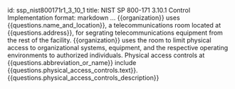 id: ssp_nist800171r1_3_10_1
title: NIST SP 800-171 3.10.1 Control Implementation
format: markdown
...
{{organization}} uses {{questions.name_and_location}}, a telecommunications room located at {{questions.address}}, for segrating telecommunications equipment from the rest of the facility. {{organization}} uses the room to limit physical access to organizational systems, equipment, and the respective operating environments to authorized individuals. Physical access controls at {{questions.abbreviation_or_name}} include {{questions.physical_access_controls.text}}. {{questions.physical_access_controls_description}}

